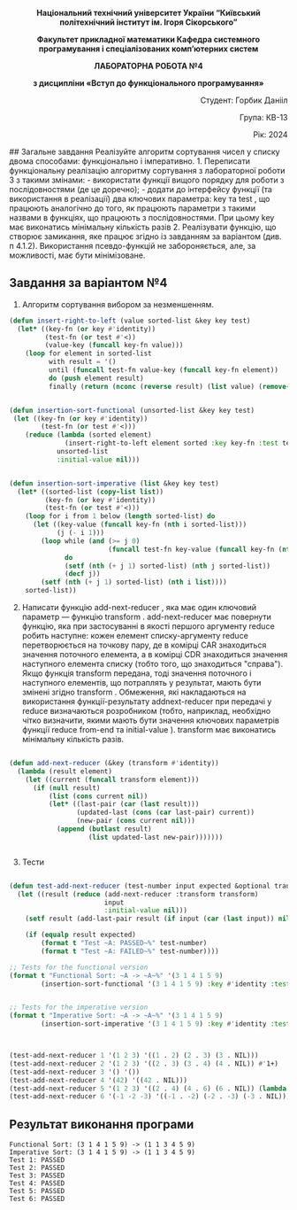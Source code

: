 <p align="center"><b>Національний технічний університет України “Київський політехнічний інститут ім. Ігоря Сікорського”</b></p>
<p align="center"><b>Факультет прикладної математики Кафедра системного програмування і спеціалізованих комп’ютерних систем</b></p>
<p align="center"><b>ЛАБОРАТОРНА РОБОТА №4</b></p>
<p align="center"><b>з дисципліни «Вступ до функціонального програмування»</b></p>

<div align="right">
    <p>Студент: Горбик Данііл</p>
    <p>Група: КВ-13</p>
    <p>Рік: 2024</p>
</div>
## Загальне завдання
Реалізуйте алгоритм сортування чисел у списку двома способами: функціонально і імперативно. 
1. Переписати функціональну реалізацію алгоритму сортування з лабораторної роботи 3 з такими змінами:
	- використати функції вищого порядку для роботи з послідовностями (де це доречно);
	- додати до інтерфейсу функції (та використання в реалізації) два ключових параметра: key та test , що працюють аналогічно до того, як працюють параметри з такими назвами в функціях, що працюють з послідовностями. При цьому key має виконатись мінімальну кількість разів
2. Реалізувати функцію, що створює замикання, яке працює згідно із завданням за варіантом (див. п 4.1.2). Використання псевдо-функцій не забороняється, але, за можливості, має бути мінімізоване.

## Завдання за варіантом №4

1. Алгоритм сортування вибором за незменшенням.

```lisp
(defun insert-right-to-left (value sorted-list &key key test)
  (let* ((key-fn (or key #'identity))
         (test-fn (or test #'<))
         (value-key (funcall key-fn value)))
    (loop for element in sorted-list
          with result = '()
          until (funcall test-fn value-key (funcall key-fn element))
          do (push element result)
          finally (return (nconc (reverse result) (list value) (remove-if (lambda (x) (member x (reverse result))) sorted-list))))))


(defun insertion-sort-functional (unsorted-list &key key test)
 (let ((key-fn (or key #'identity))
        (test-fn (or test #'<)))
    (reduce (lambda (sorted element)
              (insert-right-to-left element sorted :key key-fn :test test-fn))
            unsorted-list
            :initial-value nil)))


(defun insertion-sort-imperative (list &key key test)
  (let* ((sorted-list (copy-list list))
         (key-fn (or key #'identity))
         (test-fn (or test #'<)))
    (loop for i from 1 below (length sorted-list) do
      (let ((key-value (funcall key-fn (nth i sorted-list)))
            (j (- i 1)))
        (loop while (and (>= j 0)
                         (funcall test-fn key-value (funcall key-fn (nth j sorted-list))))
              do
              (setf (nth (+ j 1) sorted-list) (nth j sorted-list))
              (decf j))
        (setf (nth (+ j 1) sorted-list) (nth i list))))
    sorted-list))

```

2. Написати функцію add-next-reducer , яка має один ключовий параметр — функцію transform . add-next-reducer має повернути функцію, яка при застосуванні в якості першого аргументу reduce робить наступне: кожен елемент списку-аргументу reduce перетворюється на точкову пару, де в комірці CAR знаходиться значення поточного елемента, а в комірці CDR знаходиться значення наступного елемента списку (тобто того, що знаходиться "справа"). Якщо функція transform передана, тоді значення поточного і наступного елементів, що потраплять у результат, мають бути змінені згідно transform . Обмеження, які накладаються на використання функції-результату addnext-reducer при передачі у reduce визначаються розробником (тобто, наприклад, необхідно чітко визначити, якими мають бути значення ключових параметрів функції reduce from-end та initial-value ). transform має виконатись мінімальну кількість разів.

```lisp

(defun add-next-reducer (&key (transform #'identity))
  (lambda (result element)
    (let ((current (funcall transform element)))
      (if (null result)
          (list (cons current nil))
          (let* ((last-pair (car (last result)))
                 (updated-last (cons (car last-pair) current))
                 (new-pair (cons current nil)))
            (append (butlast result)
                    (list updated-last new-pair)))))))



```

3. Тести

```lisp

(defun test-add-next-reducer (test-number input expected &optional transform)
  (let ((result (reduce (add-next-reducer :transform transform)
                        input
                        :initial-value nil)))
    (setf result (add-last-pair result (if input (car (last input)) nil) transform))

    (if (equalp result expected)
        (format t "Test ~A: PASSED~%" test-number)
        (format t "Test ~A: FAILED~%" test-number))))

;; Tests for the functional version
(format t "Functional Sort: ~A -> ~A~%" '(3 1 4 1 5 9)
        (insertion-sort-functional '(3 1 4 1 5 9) :key #'identity :test #'<))


;; Tests for the imperative version
(format t "Imperative Sort: ~A -> ~A~%" '(3 1 4 1 5 9)
        (insertion-sort-imperative '(3 1 4 1 5 9) :key #'identity :test #'<))



(test-add-next-reducer 1 '(1 2 3) '((1 . 2) (2 . 3) (3 . NIL)))
(test-add-next-reducer 2 '(1 2 3) '((2 . 3) (3 . 4) (4 . NIL)) #'1+)
(test-add-next-reducer 3 '() '())
(test-add-next-reducer 4 '(42) '((42 . NIL)))
(test-add-next-reducer 5 '(1 2 3) '((2 . 4) (4 . 6) (6 . NIL)) (lambda (x) (* 2 x)))
(test-add-next-reducer 6 '(-1 -2 -3) '((-1 . -2) (-2 . -3) (-3 . NIL)))

```

## Результат виконання програми

```
Functional Sort: (3 1 4 1 5 9) -> (1 1 3 4 5 9)
Imperative Sort: (3 1 4 1 5 9) -> (1 1 3 4 5 9)
Test 1: PASSED
Test 2: PASSED
Test 3: PASSED
Test 4: PASSED
Test 5: PASSED
Test 6: PASSED
```
